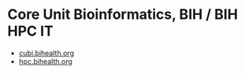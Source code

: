 # Core Unit Bioinformatics, BIH / BIH HPC IT

- [cubi.bihealth.org](https://www.cubi.bihealth.org)
- [hpc.bihealth.org](https://www.hpc.bihealth.org)
